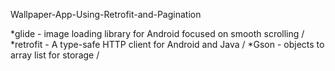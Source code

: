 Wallpaper-App-Using-Retrofit-and-Pagination

*glide - image loading library for Android focused on smooth scrolling /
*retrofit - A type-safe HTTP client for Android and Java /
*Gson - objects to array list for storage /
